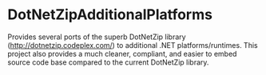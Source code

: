 DotNetZipAdditionalPlatforms
============================

Provides several ports of the superb DotNetZip library (http://dotnetzip.codeplex.com/) to additional .NET platforms/runtimes.  This project also provides a much cleaner, compliant, and easier to embed source code base compared to the current DotNetZip library.